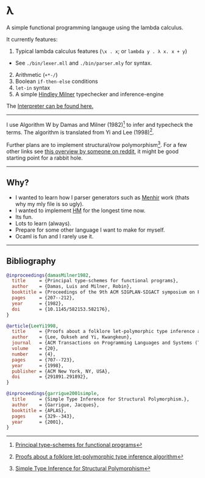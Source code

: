
# λ

A simple functional programming langauge using the lambda calculus.

It currently features:

1. Typical lambda calculus features (`\x . x`; or `lambda y . λ x. x + y`)
  - See `./bin/lexer.mll` and `./bin/parser.mly` for syntax.
2. Arithmetic (`+*-/`)
3. Boolean `if-then-else` conditions
4. `let-in` syntax
5. A simple [Hindley Milner](https://en.wikipedia.org/wiki/Hindley%E2%80%93Milner_type_system) typechecker and inference-engine

The [Interpreter can be found here.](https://github.com/0xmycf/lambda/blob/main/bin/interpreter.ml)

---

I use Algorithm W by Damas and Milner (1982)[^1] to infer and typecheck
the terms.
The algorithm is translated from Yi and Lee (1998)[^2].

Further plans are to implement structural/row polymorphism[^3].
For a few other links see [this overview by someone on reddit](https://www.reddit.com/r/ProgrammingLanguages/comments/ijij9o/beyond_hindleymilner_but_keeping_principal_types/),
it might be good starting point for a rabbit hole.

---

## Why?

- I wanted to learn how I parser generators such as [Menhir](https://gallium.inria.fr/~fpottier/menhir/)
  work (thats why my mly file is so ugly).
- I wanted to implement [HM](https://en.wikipedia.org/wiki/Hindley%E2%80%93Milner_type_system) 
  for the longest time now.
- Its fun.
- Lots to learn (always).
- Prepare for some other language I want to make for myself.
- Ocaml is fun and I rarely use it.

---
## Bibliography

```bibtex
@inproceedings{damasMilner1982,
  title     = {Principal type-schemes for functional programs},
  author    = {Damas, Luis and Milner, Robin},
  booktitle = {Proceedings of the 9th ACM SIGPLAN-SIGACT symposium on Principles of programming languages},
  pages     = {207--212},
  year      = {1982},
  doi       = {10.1145/582153.582176},
}

@article{LeeYi1998,
  title     = {Proofs about a folklore let-polymorphic type inference algorithm},
  author    = {Lee, Oukseh and Yi, Kwangkeun},
  journal   = {ACM Transactions on Programming Languages and Systems (TOPLAS)},
  volume    = {20},
  number    = {4},
  pages     = {707--723},
  year      = {1998},
  publisher = {ACM New York, NY, USA},
  doi       = {291891.291892},
}

@inproceedings{garrigue2001simple,
  title     = {Simple Type Inference for Structural Polymorphism.},
  author    = {Garrigue, Jacques},
  booktitle = {APLAS},
  pages     = {329--343},
  year      = {2001},
}

```

[^1]: [Principal type-schemes for functional programs](https://dl.acm.org/doi/10.1145/582153.582176)
[^2]: [Proofs about a folklore let-polymorphic type inference algorithm](https://dl.acm.org/doi/abs/10.1145/291891.291892)
[^3]: [Simple Type Inference for Structural Polymorphism](https://caml.inria.fr/pub/papers/garrigue-structural_poly-fool02.pdf)

